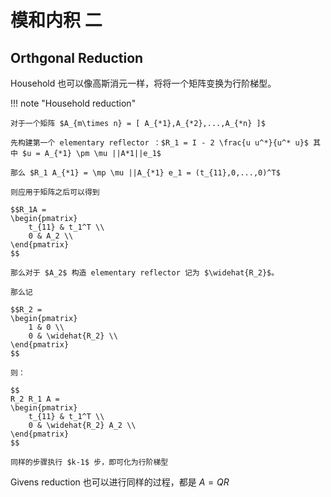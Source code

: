 # 模和内积 二

## Orthgonal Reduction

Household 也可以像高斯消元一样，将将一个矩阵变换为行阶梯型。

!!! note "Household reduction"

    对于一个矩阵 $A_{m\times n} = [ A_{*1},A_{*2},...,A_{*n} ]$

    先构建第一个 elementary reflector ：$R_1 = I - 2 \frac{u u^*}{u^* u}$ 其中 $u = A_{*1} \pm \mu ||A*1||e_1$

    那么 $R_1 A_{*1} = \mp \mu ||A_{*1} e_1 = (t_{11},0,...,0)^T$

    则应用于矩阵之后可以得到 

    $$R_1A = 
    \begin{pmatrix}
        t_{11} & t_1^T \\
        0 & A_2 \\
    \end{pmatrix}
    $$

    那么对于 $A_2$ 构造 elementary reflector 记为 $\widehat{R_2}$。

    那么记 

    $$R_2 = 
    \begin{pmatrix}
        1 & 0 \\
        0 & \widehat{R_2} \\
    \end{pmatrix}
    $$

    则：

    $$
    R_2 R_1 A = 
    \begin{pmatrix}
        t_{11} & t_1^T \\
        0 & \widehat{R_2} A_2 \\
    \end{pmatrix}
    $$
 
    同样的步骤执行 $k-1$ 步，即可化为行阶梯型

Givens reduction 也可以进行同样的过程，都是 $A = QR$
